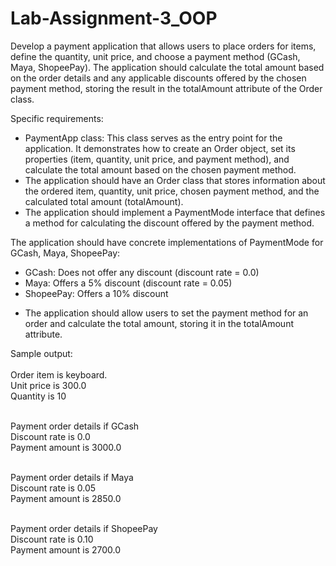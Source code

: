 # Lab-Assignment-3_OOP

Develop a payment application that allows users to place orders for items, define the quantity, unit price, and choose a payment method (GCash, Maya, ShopeePay). 
The application should calculate the total amount based on the order details and any applicable discounts offered by the chosen payment method,
storing the result in the totalAmount attribute of the Order class.

Specific requirements:
* PaymentApp class: This class serves as the entry point for the application. It demonstrates how to create an Order object, set its properties 
(item, quantity, unit price, and payment method), and calculate the total amount based on the chosen payment method.
* The application should have an Order class that stores information about the ordered item, quantity, unit price, chosen payment method, and the calculated total amount (totalAmount).
* The application should implement a PaymentMode interface that defines a method for calculating the discount offered by the payment method.
  
The application should have concrete implementations of PaymentMode for GCash, Maya, ShopeePay:
  - GCash: Does not offer any discount (discount rate = 0.0)
  - Maya: Offers a 5% discount (discount rate = 0.05)
  - ShopeePay: Offers a 10% discount
  
* The application should allow users to set the payment method for an order and calculate the total amount, storing it in the totalAmount attribute.


Sample output: <br>
<br>
Order item is keyboard.
<br>Unit price is 300.0
<br>Quantity is 10

<br>Payment order details  if GCash
<br>Discount rate is 0.0
<br>Payment amount is 3000.0

<br>Payment order details if Maya
<br>Discount rate is 0.05
<br>Payment amount is 2850.0

<br>Payment order details if ShopeePay
<br>Discount rate is 0.10
<br>Payment amount is 2700.0
